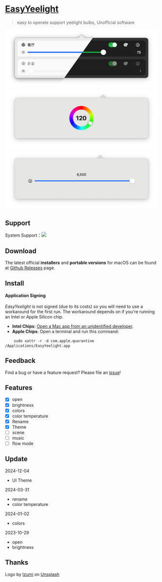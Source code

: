 # [EasyYeelight](https://github.com/xs0521/EasyYeelight) 

> easy to operate support yeelight bulbs, Unofficial software

<img src="IMG/Artboard.png" width="600px" />
<img src="IMG/2024-01-02_22-10-15.png" width="600px" />
<img src="IMG/2024-03-31_17-48-15.png" width="600px" />

## Support

System Support：<img src="https://img.shields.io/badge/MacOS-12.0-blue" />

## Download

The latest official **installers** and **portable versions** for macOS can be found at [Github Releases](https://github.com/xs0521/EasyYeelight/releases) page.

## Install

#### Application Signing

*EasyYeelight* is not signed (due to its costs) so you will need to use a workaround for the first run. The workaround depends on if you're running an Intel or Apple Silicon chip.

- **Intel Chips**: [Open a Mac app from an unidentified developer](https://support.apple.com/guide/mac-help/open-a-mac-app-from-an-unidentified-developer-mh40616/mac).
- **Apple Chips**: Open a terminal and run this command:

```
    sudo xattr -r -d com.apple.quarantine /Applications/EasyYeelight.app
```

## Feedback

Find a bug or have a feature request? Please file an <a href="https://github.com/xs0521/EasyYeelight/issues" targe="_blank">issue</a>!

## Features

- [x] open
- [x] brightness
- [x] colors
- [x] color temperature 
- [x] Rename
- [x] Theme
- [ ] scene
- [ ] music
- [ ] flow mode

## Update

2024-12-04

- UI Theme

2024-03-31

- rename
- color temperature

2024-01-02

- colors

2023-10-29

- open
- brightness

## Thanks

Logo by [Izumi](https://unsplash.com/@itsaizumi?utm_content=creditCopyText&utm_medium=referral&utm_source=unsplash) on [Unsplash](https://unsplash.com/photos/lighted-orange-cfl-bylb-HfVfXJjktWw?utm_content=creditCopyText&utm_medium=referral&utm_source=unsplash)  



